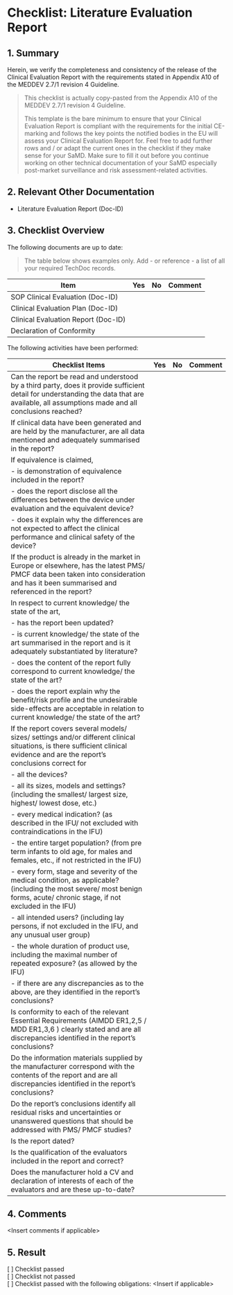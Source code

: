 # Checklist: Literature Evaluation Report

## 1. Summary

Herein, we verify the completeness and consistency of the release of the Clinical Evaluation Report with the
requirements stated in Appendix A10 of the MEDDEV 2.7/1 revision 4 Guideline.

> This checklist is actually copy-pasted from the Appendix A10 of the MEDDEV 2.7/1 revision 4 Guideline.
>
> This template is the bare minimum to ensure that your Clinical Evaluation Report is compliant with the
> requirements for the initial CE-marking and follows the key points the notified bodies in the EU will assess
> your Clinical Evaluation Report for. Feel free to add further rows and / or adapt the current ones in the
> checklist if they make sense for your SaMD. Make sure to fill it out before you continue working on other
> technical documentation of your SaMD especially post-market surveillance and risk assessment-related
> activities.

## 2. Relevant Other Documentation

* Literature Evaluation Report (Doc-ID)

## 3. Checklist Overview

The following documents are up to date:

> The table below shows examples only. Add - or reference - a list of all your required TechDoc records.

| Item                                |  Yes  |  No  | Comment |
|-------------------------------------|-------|------|---------|
| SOP Clinical Evaluation (Doc-ID)    |       |      |         |
| Clinical Evaluation Plan (Doc-ID)   |       |      |         |
| Clinical Evaluation Report (Doc-ID) |       |      |         |
| Declaration of Conformity           |       |      |         |

The following activities have been performed:

| Checklist Items                                                                                                                                                                            | Yes | No | Comment |
|--------------------------------------------------------------------------------------------------------------------------------------------------------------------------------------------|-----|----|---------|
| Can the report be read and understood by a third party, does it provide sufficient detail for understanding the data that are available, all assumptions made and all conclusions reached? |     |    |         |
| If clinical data have been generated and are held by the manufacturer, are all data mentioned and adequately summarised in the report?                                                     |     |    |         |
| If equivalence is claimed,                                                                                                                                                                 |     |    |         |
| \- is demonstration of equivalence included in the report?                                                                                                                                 |     |    |         |
| \- does the report disclose all the differences between the device under evaluation and the equivalent device?                                                                             |     |    |         |
| \- does it explain why the differences are not expected to affect the clinical performance and clinical safety of the device?                                                              |     |    |         |
| If the product is already in the market in Europe or elsewhere, has the latest PMS/ PMCF data been taken into consideration and has it been summarised and referenced in the report?       |     |    |         |
| In respect to current knowledge/ the state of the art,                                                                                                                                     |     |    |         |
| \- has the report been updated?                                                                                                                                                            |     |    |         |
| \- is current knowledge/ the state of the art summarised in the report and is it adequately substantiated by literature?                                                                   |     |    |         |
| \- does the content of the report fully correspond to current knowledge/ the state of the art?                                                                                             |     |    |         |
| \- does the report explain why the benefit/risk profile and the undesirable side\-effects are acceptable in relation to current knowledge/ the state of the art?                           |     |    |         |
| If the report covers several models/ sizes/ settings and/or different clinical situations, is there sufficient clinical evidence and are the report’s conclusions correct for              |     |    |         |
| \- all the devices?                                                                                                                                                                        |     |    |         |
| \- all its sizes, models and settings? (including the smallest/ largest size, highest/ lowest dose, etc.)                                                                                  |     |    |         |
| \- every medical indication? (as described in the IFU/ not excluded with contraindications in the IFU)                                                                                     |     |    |         |
| \- the entire target population? (from pre term infants to old age, for males and females, etc., if not restricted in the IFU)                                                             |     |    |         |
| \- every form, stage and severity of the medical condition, as applicable? (including the most severe/ most benign forms, acute/ chronic stage, if not excluded in the IFU)                |     |    |         |
| \- all intended users? (including lay persons, if not excluded in the IFU, and any unusual user group)                                                                                     |     |    |         |
| \- the whole duration of product use, including the maximal number of repeated exposure? (as allowed by the IFU)                                                                           |     |    |         |
| \- if there are any discrepancies as to the above, are they identified in the report’s conclusions?                                                                                        |     |    |         |
| Is conformity to each of the relevant Essential Requirements (AIMDD ER1,2,5 / MDD ER1,3,6 ) clearly stated and are all discrepancies identified in the report’s conclusions?               |     |    |         |
| Do the information materials supplied by the manufacturer correspond with the contents of the report and are all discrepancies identified in the report’s conclusions?                     |     |    |         |
| Do the report’s conclusions identify all residual risks and uncertainties or unanswered questions that should be addressed with PMS/ PMCF studies?                                         |     |    |         |
| Is the report dated?                                                                                                                                                                       |     |    |         |
| Is the qualification of the evaluators included in the report and correct?                                                                                                                 |     |    |         |
| Does the manufacturer hold a CV and declaration of interests of each of the evaluators and are these up-to-date?                                                                           |     |    |         |

## 4. Comments

\<Insert comments if applicable\>

## 5. Result

[ ] Checklist passed\
[ ] Checklist not passed\
[ ] Checklist passed with the following obligations: \<Insert if applicable\>
